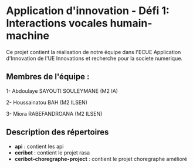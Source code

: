 # Application d'innovation - Défi 1: Interactions vocales humain-machine

Ce projet contient la réalisation de notre équipe dans l'ECUE Application d'Innovation de l'UE Innovations et recherche pour la societe numerique. 

## Membres de l'équipe :

1- Abdoulaye SAYOUTI SOULEYMANE (M2 IA)

2- Houssainatou BAH (M2 ILSEN)

3- Miora RABEFANDROANA (M2 ILSEN)



## Description des répertoires
- **api** : contient les api 
- **ceribot** : contient le projet rasa
- **ceribot-choregraphe-project** : contient le projet choregraphe amélioré

